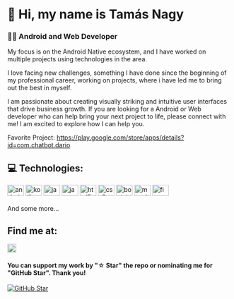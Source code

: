 # 👋 Hi, my name is Tamás Nagy
### 👨‍💻 Android and Web Developer

My focus is on the Android Native ecosystem, and I have worked on multiple projects using technologies in the area.

I love facing new challenges, something I have done since the beginning of my professional career, working on projects, where i have led me to bring out the best in myself.

I am passionate about creating visually striking and intuitive user interfaces that drive business growth. If you are looking for a Android or Web developer who can help bring your next project to life, please connect with me! I am excited to explore how I can help you.

Favorite Project:
https://play.google.com/store/apps/details?id=com.chatbot.dario


## 💻 Technologies:
<div align="left">
  <img src="https://cdn.jsdelivr.net/gh/devicons/devicon/icons/android/android-original.svg" height="25" width="37" alt="android logo"  />
  <img src="https://cdn.jsdelivr.net/gh/devicons/devicon/icons/kotlin/kotlin-original.svg" height="25" width="37" alt="kotlin logo"  />
  <img src="https://cdn.jsdelivr.net/gh/devicons/devicon/icons/java/java-original.svg" height="25" width="37" alt="java logo"  />
  <img src="https://cdn.jsdelivr.net/gh/devicons/devicon/icons/javascript/javascript-original.svg" height="25" width="37" alt="javascript logo"  />
  <img src="https://cdn.jsdelivr.net/gh/devicons/devicon/icons/html5/html5-original.svg" height="25" width="37" alt="html5 logo"  />
  <img src="https://cdn.jsdelivr.net/gh/devicons/devicon/icons/css3/css3-original.svg" height="25" width="37" alt="css3 logo"  />
  <img src="https://cdn.jsdelivr.net/gh/devicons/devicon/icons/bootstrap/bootstrap-original.svg" height="25" width="37" alt="bootstrap logo"  />
  <img src="https://cdn.jsdelivr.net/gh/devicons/devicon/icons/mysql/mysql-original.svg" height="25" width="37" alt="mysql logo"  />
  <img src="https://cdn.jsdelivr.net/gh/devicons/devicon/icons/figma/figma-original.svg" height="25" width="37" alt="figma logo"  />
</div>
<br>
And some more...

## Find me at:

<div align="left">
  <a href="https://www.linkedin.com/in/tamas-carlos-nagy-904b3b251" target="_blank">
    <img src="https://img.shields.io/static/v1?message=LinkedIn&logo=linkedin&label=&color=0077B5&logoColor=white&labelColor=&style=for-the-badge" height="20" alt="linkedin logo"  />
  </a>
</div>


#### You can support my work by "☆ Star" the repo or nominating me for "GitHub Star". Thank you!

[![GitHub Star](https://img.shields.io/badge/GitHub-Nominar_a_star-yellow?style=for-the-badge&logo=github&logoColor=white&labelColor=101010)](https://stars.github.com/nominate/)
